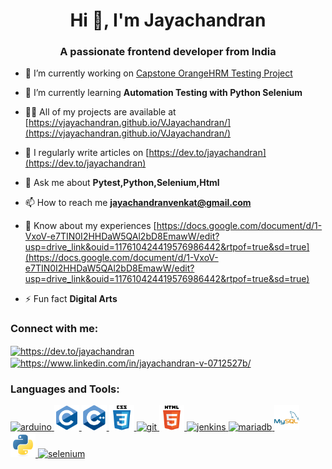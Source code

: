 <h1 align="center">Hi 👋, I'm Jayachandran</h1>
<h3 align="center">A passionate frontend developer from India</h3>

- 🔭 I’m currently working on [Capstone OrangeHRM Testing Project](https://github.com/VJayachandran/Capstone01_OrangeHRM)

- 🌱 I’m currently learning **Automation Testing with Python Selenium**

- 👨‍💻 All of my projects are available at [https://vjayachandran.github.io/VJayachandran/](https://vjayachandran.github.io/VJayachandran/)

- 📝 I regularly write articles on [https://dev.to/jayachandran](https://dev.to/jayachandran)

- 💬 Ask me about **Pytest,Python,Selenium,Html**

- 📫 How to reach me **jayachandranvenkat@gmail.com**

- 📄 Know about my experiences [https://docs.google.com/document/d/1-VxoV-e7TIN0I2HHDaW5QAl2bD8EmawW/edit?usp=drive_link&ouid=117610424419576986442&rtpof=true&sd=true](https://docs.google.com/document/d/1-VxoV-e7TIN0I2HHDaW5QAl2bD8EmawW/edit?usp=drive_link&ouid=117610424419576986442&rtpof=true&sd=true)

- ⚡ Fun fact **Digital Arts**

<h3 align="left">Connect with me:</h3>
<p align="left">
<a href="https://dev.to/https://dev.to/jayachandran" target="blank"><img align="center" src="https://raw.githubusercontent.com/rahuldkjain/github-profile-readme-generator/master/src/images/icons/Social/devto.svg" alt="https://dev.to/jayachandran" height="30" width="40" /></a>
<a href="https://linkedin.com/in/https://www.linkedin.com/in/jayachandran-v-0712527b/" target="blank"><img align="center" src="https://raw.githubusercontent.com/rahuldkjain/github-profile-readme-generator/master/src/images/icons/Social/linked-in-alt.svg" alt="https://www.linkedin.com/in/jayachandran-v-0712527b/" height="30" width="40" /></a>
</p>

<h3 align="left">Languages and Tools:</h3>
<p align="left"> <a href="https://www.arduino.cc/" target="_blank" rel="noreferrer"> <img src="https://cdn.worldvectorlogo.com/logos/arduino-1.svg" alt="arduino" width="40" height="40"/> </a> <a href="https://www.cprogramming.com/" target="_blank" rel="noreferrer"> <img src="https://raw.githubusercontent.com/devicons/devicon/master/icons/c/c-original.svg" alt="c" width="40" height="40"/> </a> <a href="https://www.w3schools.com/cpp/" target="_blank" rel="noreferrer"> <img src="https://raw.githubusercontent.com/devicons/devicon/master/icons/cplusplus/cplusplus-original.svg" alt="cplusplus" width="40" height="40"/> </a> <a href="https://www.w3schools.com/css/" target="_blank" rel="noreferrer"> <img src="https://raw.githubusercontent.com/devicons/devicon/master/icons/css3/css3-original-wordmark.svg" alt="css3" width="40" height="40"/> </a> <a href="https://git-scm.com/" target="_blank" rel="noreferrer"> <img src="https://www.vectorlogo.zone/logos/git-scm/git-scm-icon.svg" alt="git" width="40" height="40"/> </a> <a href="https://www.w3.org/html/" target="_blank" rel="noreferrer"> <img src="https://raw.githubusercontent.com/devicons/devicon/master/icons/html5/html5-original-wordmark.svg" alt="html5" width="40" height="40"/> </a> <a href="https://www.jenkins.io" target="_blank" rel="noreferrer"> <img src="https://www.vectorlogo.zone/logos/jenkins/jenkins-icon.svg" alt="jenkins" width="40" height="40"/> </a> <a href="https://mariadb.org/" target="_blank" rel="noreferrer"> <img src="https://www.vectorlogo.zone/logos/mariadb/mariadb-icon.svg" alt="mariadb" width="40" height="40"/> </a> <a href="https://www.mysql.com/" target="_blank" rel="noreferrer"> <img src="https://raw.githubusercontent.com/devicons/devicon/master/icons/mysql/mysql-original-wordmark.svg" alt="mysql" width="40" height="40"/> </a> <a href="https://www.python.org" target="_blank" rel="noreferrer"> <img src="https://raw.githubusercontent.com/devicons/devicon/master/icons/python/python-original.svg" alt="python" width="40" height="40"/> </a> <a href="https://www.selenium.dev" target="_blank" rel="noreferrer"> <img src="https://raw.githubusercontent.com/detain/svg-logos/780f25886640cef088af994181646db2f6b1a3f8/svg/selenium-logo.svg" alt="selenium" width="40" height="40"/> </a> </p>
